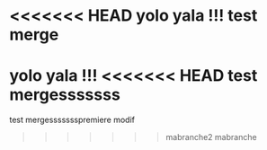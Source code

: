 <<<<<<< HEAD
yolo yala !!!
test merge
=======
yolo yala !!!
<<<<<<< HEAD
test mergesssssss
=======
test mergessssssspremiere modif
>>>>>>> mabranche2
>>>>>>> mabranche
